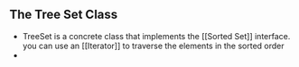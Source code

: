 ## The Tree Set Class
- TreeSet is a concrete class that implements the [[Sorted Set]] interface. you can use an [[Iterator]] to traverse the elements in the sorted order
- 